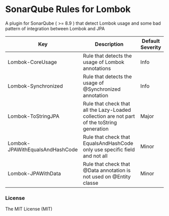 SonarQube Rules for Lombok
=======

A plugin for SonarQube ( >= 8.9 ) that detect Lombok usage and some bad pattern of integration between Lombok and JPA

| Key                             | Description                                                                                 | Default Severity |
|---------------------------------|---------------------------------------------------------------------------------------------|------------------|
| Lombok-CoreUsage                | Rule that detects the usage of Lombok annotations                                           | Info             |
| Lombok-Synchronized             | Rule that detects the usage of @Synchronized annotation                                     | Info             |
| Lombok-ToStringJPA              | Rule that check that all the Lazy-Loaded collection are not part of the toString generation | Major            |
| Lombok-JPAWithEqualsAndHashCode | Rule that check that EqualsAndHashCode only use specific field and not all                  | Minor            |
| Lombok-JPAWithData              | Rule that check that @Data annotation is not used on @Entity classe                         | Minor            |


### License

The MIT License (MIT)